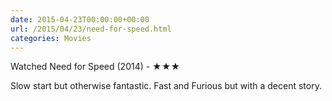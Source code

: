 ```yaml
---
date: 2015-04-23T00:00:00+00:00
url: /2015/04/23/need-for-speed.html
categories: Movies
---
```

Watched Need for Speed (2014) - ★★★

Slow start but otherwise fantastic. Fast and Furious but with a decent story.



